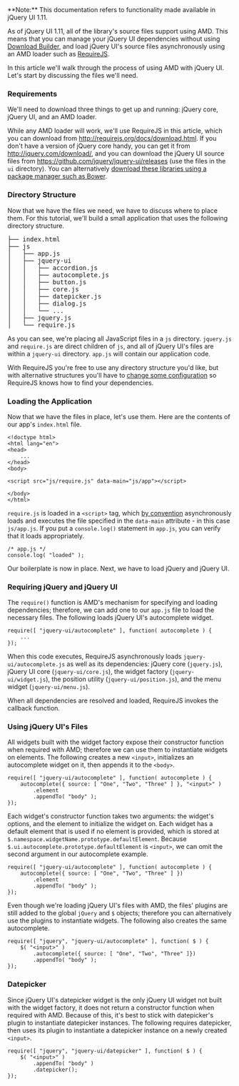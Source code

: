 <script>{
	"title": "Using jQuery UI with AMD",
	"level": "intermediate"
}</script>

<div class="warning">**Note:** This documentation refers to functionality made available in jQuery UI 1.11.</div>

As of jQuery UI 1.11, all of the library's source files support using AMD. This means that you can manage your jQuery UI dependencies without using [Download Builder](http://jqueryui.com/download/), and load jQuery UI's source files asynchronously using an AMD loader such as [RequireJS](http://requirejs.org/).

In this article we'll walk through the process of using AMD with jQuery UI. Let's start by discussing the files we'll need.

### Requirements

We'll need to download three things to get up and running: jQuery core, jQuery UI, and an AMD loader.

While any AMD loader will work, we'll use RequireJS in this article, which you can download from <http://requirejs.org/docs/download.html>. If you don't have a version of jQuery core handy, you can get it from <http://jquery.com/download/>, and you can download the jQuery UI source files from <https://github.com/jquery/jquery-ui/releases> (use the files in the `ui` directory). You can alternatively [download these libraries using a package manager such as Bower](/jquery-ui/environments/bower/).

### Directory Structure

Now that we have the files we need, we have to discuss where to place them. For this tutorial, we'll build a small application that uses the following directory structure.

<pre>
├── index.html
├── js
│   ├── app.js
│   ├── jquery-ui
│   │   ├── accordion.js
│   │   ├── autocomplete.js
│   │   ├── button.js
│   │   ├── core.js
│   │   ├── datepicker.js
│   │   ├── dialog.js
│   │   └── ...
│   ├── jquery.js
│   └── require.js
</pre>

As you can see, we're placing all JavaScript files in a `js` directory. `jquery.js` and `require.js` are direct children of `js`, and all of jQuery UI's files are within a `jquery-ui` directory. `app.js` will contain our application code.

With RequireJS you're free to use any directory structure you'd like, but with alternative structures you'll have to [change some configuration](http://requirejs.org/docs/api.html#config) so RequireJS knows how to find your dependencies.

### Loading the Application

Now that we have the files in place, let's use them. Here are the contents of our app's `index.html` file.

```
<!doctype html>
<html lang="en">
<head>
	...
</head>
<body>

<script src="js/require.js" data-main="js/app"></script>

</body>
</html>
```

`require.js` is loaded in a `<script>` tag, which [by convention](http://requirejs.org/docs/start.html) asynchronously loads and executes the file specified in the `data-main` attribute - in this case `js/app.js`. If you put a `console.log()` statement in `app.js`, you can verify that it loads appropriately.

```
/* app.js */
console.log( "loaded" );
```

Our boilerplate is now in place. Next, we have to load jQuery and jQuery UI.

### Requiring jQuery and jQuery UI

The `require()` function is AMD's mechanism for specifying and loading dependencies; therefore, we can add one to our `app.js` file to load the necessary files. The following loads jQuery UI's autocomplete widget.

```
require([ "jquery-ui/autocomplete" ], function( autocomplete ) {
	...
});
```

When this code executes, RequireJS asynchronously loads `jquery-ui/autocomplete.js` as well as its dependencies: jQuery core (`jquery.js`), jQuery UI core (`jquery-ui/core.js`), the widget factory (`jquery-ui/widget.js`), the position utility (`jquery-ui/position.js`), and the menu widget (`jquery-ui/menu.js`).

When all dependencies are resolved and loaded, RequireJS invokes the callback function.

### Using jQuery UI's Files

All widgets built with the widget factory expose their constructor function when required with AMD; therefore we can use them to instantiate widgets on elements. The following creates a new `<input>`, initializes an autocomplete widget on it, then appends it to the `<body>`.

```
require([ "jquery-ui/autocomplete" ], function( autocomplete ) {
	autocomplete({ source: [ "One", "Two", "Three" ] }, "<input>" )
		.element
		.appendTo( "body" );
});
```

Each widget's constructor function takes two arguments: the widget's options, and the element to initialize the widget on. Each widget has a default element that is used if no element is provided, which is stored at `$.namespace.widgetName.prototype.defaultElement`. Because `$.ui.autocomplete.prototype.defaultElement` is `<input>`, we can omit the second argument in our autocomplete example.

```
require([ "jquery-ui/autocomplete" ], function( autocomplete ) {
	autocomplete({ source: [ "One", "Two", "Three" ] })
		.element
		.appendTo( "body" );
});
```

Even though we're loading jQuery UI's files with AMD, the files' plugins are still added to the global `jQuery` and `$` objects; therefore you can alternatively use the plugins to instantiate widgets. The following also creates the same autocomplete.

```
require([ "jquery", "jquery-ui/autocomplete" ], function( $ ) {
	$( "<input>" )
		.autocomplete({ source: [ "One", "Two", "Three" ]})
		.appendTo( "body" );
});
```

### Datepicker

Since jQuery UI's datepicker widget is the only jQuery UI widget not built with the widget factory, it does not return a constructor function when required with AMD. Because of this, it's best to stick with datepicker's plugin to instantiate datepicker instances. The following requires datepicker, then uses its plugin to instantiate a datepicker instance on a newly created `<input>`.

```
require([ "jquery", "jquery-ui/datepicker" ], function( $ ) {
	$( "<input>" )
		.appendTo( "body" )
		.datepicker();
});
```
